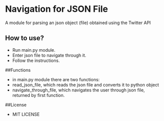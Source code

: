 # Navigation for JSON File
A module for parsing an json object (file) obtained using the Twitter API 

## How to use?
- Run main.py module.
- Enter json file to navigate through it.
- Follow the instructions.

##Functions
- in main.py module there are two functions:
- read_json_file, which reads the json file and converts it to python object
- navigate_through_file, which navigates the user through json file, returned by first function.

##License
- MIT LICENSE
